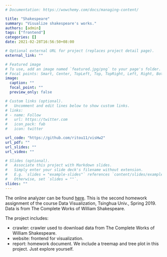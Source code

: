 ```yaml
---
# Documentation: https://wowchemy.com/docs/managing-content/

title: "Shakespeare"
summary: "Visualize shakespeare's works."
authors: [admin]
tags: ["frontend"]
categories: []
date: 2021-02-28T16:56:50+08:00

# Optional external URL for project (replaces project detail page).
external_link: ""

# Featured image
# To use, add an image named `featured.jpg/png` to your page's folder.
# Focal points: Smart, Center, TopLeft, Top, TopRight, Left, Right, BottomLeft, Bottom, BottomRight.
image:
  caption: ""
  focal_point: ""
  preview_only: false

# Custom links (optional).
#   Uncomment and edit lines below to show custom links.
# links:
# - name: Follow
#   url: https://twitter.com
#   icon_pack: fab
#   icon: twitter

url_code: "https://github.com/ritou11/visHw2"
url_pdf: ""
url_slides: ""
url_video: ""

# Slides (optional).
#   Associate this project with Markdown slides.
#   Simply enter your slide deck's filename without extension.
#   E.g. `slides = "example-slides"` references `content/slides/example-slides.md`.
#   Otherwise, set `slides = ""`.
slides: ""
---
```

The online analyzer can be found [here](https://shakespeare.nogeek.top). 
This is the second homework assignment of the course Data Visualization, Tsinghua Univ., Spring 2019. Data is from The Complete Works of William Shakespeare.

The project includes:
- crawler: crawler used to download data from The Complete Works of William Shakespeare.
- website: frontend for visualization.
- report: homework document.
We include a treemap and tree plot in this project. Just explore yourself.
